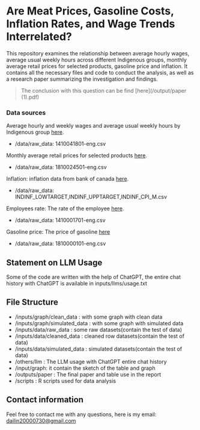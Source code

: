 # Are Meat Prices, Gasoline Costs, Inflation Rates, and Wage Trends Interrelated?

This repository examines the relationship between average hourly wages, average usual weekly hours across different Indigenous groups, monthly average retail prices for selected products, gasoline price and inflation. It contains all the necessary files and code to conduct the analysis, as well as a research paper summarizing the investigation and findings.

> The conclusion with this question can be find [here](/output/paper (1).pdf)

### Data sources

Average hourly and weekly wages and average usual weekly hours by Indigenous group [here](https://www150.statcan.gc.ca/t1/tbl1/en/cv.action?pid=1410041801).
* /data/raw_data: 1410041801-eng.csv

Monthly average retail prices for selected products [here](https://www150.statcan.gc.ca/t1/tbl1/en/cv.action?pid=1810024501).
* /data/raw_data: 1810024501-eng.csv

Inflation: inflation data from bank of canada [here](https://www.bankofcanada.ca/rates/indicators/capacity-and-inflation-pressures/inflation).
* /data/raw_data: INDINF_LOWTARGET,INDINF_UPPTARGET,INDINF_CPI_M.csv

Employees rate: The rate of the employee [here](https://www150.statcan.gc.ca/t1/tbl1/en/tv.action?pid=1410001701&pickMembers%5B0%5D=1.1&pickMembers%5B1%5D=2.10&cubeTimeFrame.startMonth=01&cubeTimeFrame.startYear=2017&cubeTimeFrame.endMonth=12&cubeTimeFrame.endYear=2023&referencePeriods=20170101%2C20231201).
* /data/raw_data: 1410001701-eng.csv

Gasoline price: The price of gasoline [here](https://www150.statcan.gc.ca/t1/tbl1/en/tv.action?pid=1810000101)
* /data/raw_data: 1810000101-eng.csv

## Statement on LLM Usage

Some of the code are written with the help of ChatGPT, the entire chat history with ChatGPT is available in inputs/llms/usage.txt

## File Structure

* /inputs/graph/clean_data : with some graph with clean data
* /inputs/graph/simulated_data : with some graph with simulated data
* /inputs/data/raw_data : some raw datasets(contain the test of data)
* /inputs/data/cleaned_data : cleaned row datasets(contain the test of data)
* /inputs/data/simulated_data : simulated datasets(contain the test of data)
* /others/llm : The LLM usage with ChatGPT entire chat history
* /input/graph: it contain the sketch of the table and graph
* /outputs/paper : The final paper and table use in the report
* /scripts : R scripts used for data analysis

## Contact information

Feel free to contact me with any questions, here is my email: dailin20000730@gmail.com
